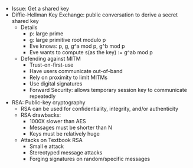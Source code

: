 - Issue: Get a shared key
- Diffie-Hellman Key Exchange: public conversation to derive a secret shared key
	- Details
		- p: large prime
		- g: large primitive root modulo p
		- Eve knows: p, g, g^a mod p, g^b mod p
		- Eve wants to compute s(as the key) := g^ab mod p 
	- Defending against MITM
		- Trust-on-first-use
		- Have users communicate out-of-band
		- Rely on proximity to limit MITMs
		- Use digital signatures
		- Forward Security: allows temporary session key to communicate repeatedly
- RSA: Public-key cryptography
	- RSA can be used for confidentiality, integrity, and/or authenticity
	- RSA drawbacks:
		- 1000X slower than AES
		- Messages must be shorter than N 
		- Keys must be relatively huge
	- Attacks on Textbook RSA
		- Small e attack
		- Stereotyped message attacks
		- Forging signatures on random/specific messages